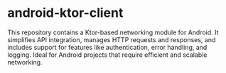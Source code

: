 # android-ktor-client
This repository contains a Ktor-based networking module for Android. It simplifies API integration, manages HTTP requests and responses, and includes support for features like authentication, error handling, and logging. Ideal for Android projects that require efficient and scalable networking.
